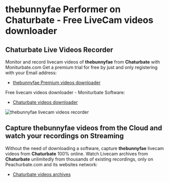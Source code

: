 # thebunnyfae Performer on Chaturbate - Free LiveCam videos downloader

## Chaturbate Live Videos Recorder

Monitor and record livecam videos of **thebunnyfae** from **Chaturbate** with Moniturbate.com
Get a premium trial for free by just and only registering with your Email address:
* [thebunnyfae Premium videos downloader](https://moniturbate.com/request-demo-licence-key.html)

Free livecam videos downloader - Moniturbate Software:
* [Chaturbate videos downloader](https://moniturbate.com/moniturbate-download-software.html)

![thebunnyfae livecam videos recorder](https://peachurnet.com/templates/moniturbate-software.png)


## Capture thebunnyfae videos from the Cloud and watch your recordings on Streaming

Without the need of downloading a software, capture **thebunnyfae** livecam videos from **Chaturbate** 100% online.
Watch Livecam archives from **Chaturbate** unlimitedly from thousands of existing recordings, only on Peachurbate.com and its websites network:
* [Chaturbate videos archives](https://peachurnet.com/)